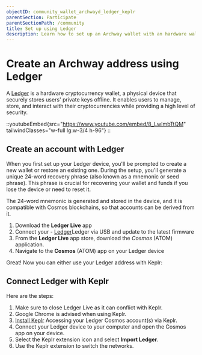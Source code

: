 ```yaml
---
objectID: community_wallet_archwayd_ledger_keplr
parentSection: Participate
parentSectionPath: /community
title: Set up using Ledger
description: Learn how to set up an Archway wallet with an hardware wallet such as Ledger
---
```



# Create an Archway address using Ledger

A <a href="https://www.ledger.com/" target="_blank">Ledger</a> is a hardware cryptocurrency wallet, a physical device that securely stores users' private keys offline. It enables users to manage, store, and interact with their cryptocurrencies while providing a high level of security.

::youtubeEmbed{src="https://www.youtube.com/embed/8_LwImbTtQM" tailwindClasses="w-full lg:w-3/4 h-96"}
::

## Create an account with Ledger

When you first set up your Ledger device, you'll be prompted to create a new wallet or restore an existing one. During the setup, you'll generate a unique 24-word recovery phrase (also known as a mnemonic or seed phrase). This phrase is crucial for recovering your wallet and funds if you lose the device or need to reset it.

The 24-word mnemonic is generated and stored in the device, and it is compatible with Cosmos blockchains, so that accounts can be derived from it. 

1. Download the **Ledger Live** app
2. Connect your - <a href="https://www.ledger.com/" target="_blank">Ledger</a>Ledger via USB and update to the latest firmware
3. From the **Ledger Live** app store, download the _Cosmos_ (ATOM) application. 
4. Navigate to the **Cosmos** (ATOM) app on your Ledger device

Great! Now you can either use your Ledger address with Keplr:

## Connect Ledger with Keplr

Here are the steps:

1. Make sure to close Ledger Live as it can conflict with Keplr.
2. Google Chrome is advised when using Keplr.
3. [Install Keplr](https://keplr.crunch.help/getting-started/installing-keplr-wallet)
Accessing your Ledger Cosmos account(s) via Keplr.
4. Connect your Ledger device to your computer and open the Cosmos app on your device.
5. Select the Keplr extension icon and select **Import Ledger**.
6. Use the Keplr extension to switch the networks.
